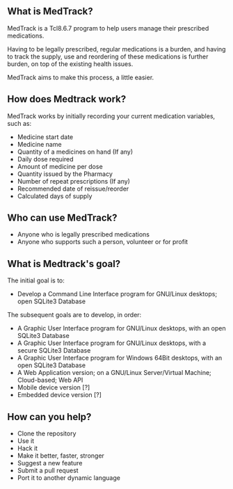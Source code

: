 ## What is MedTrack?

MedTrack is a Tcl8.6.7 program to help users manage their prescribed medications.

Having to be legally prescribed, regular medications is a burden, and having to track the supply, use and reordering of these medications is further burden, on top of the existing health issues.

MedTrack aims to make this process, a little easier.

## How does Medtrack work?

MedTrack works by initially recording your current medication variables, such as:

* Medicine start date
* Medicine name
* Quantity of a medicines on hand (If any)
* Daily dose required
* Amount of medicine per dose
* Quantity issued by the Pharmacy
* Number of repeat prescriptions (If any)
* Recommended date of reissue/reorder
* Calculated days of supply

## Who can use MedTrack?

* Anyone who is legally prescribed medications
* Anyone who supports such a person, volunteer or for profit

## What is Medtrack's goal?

The initial goal is to:

* Develop a Command Line Interface program for GNU/Linux desktops; open SQLite3 Database

The subsequent goals are to develop, in order:

* A Graphic User Interface program for GNU/Linux desktops, with an open SQLite3 Database
* A Graphic User Interface program for GNU/Linux desktops, with a secure SQLite3 Database
* A Graphic User Interface program for Windows 64Bit desktops, with an open SQLite3 Database
* A Web Application version; on a GNU/Linux Server/Virtual Machine; Cloud-based; Web API
* Mobile device version [?]
* Embedded device version [?]

## How can you help?

* Clone the repository
* Use it
* Hack it
* Make it better, faster, stronger
* Suggest a new feature
* Submit a pull request
* Port it to another dynamic language
